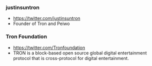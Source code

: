 ### justinsuntron
- https://twitter.com/justinsuntron
- Founder of Tron and Peiwo

### Tron Foundation
- https://twitter.com/Tronfoundation
- TRON is a block-based open source global digital entertainment protocol that is cross-protocol for digital entertainment.